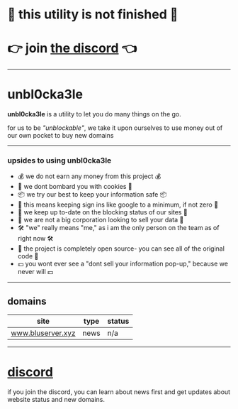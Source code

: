 # 🚨 this utility is not finished 🚨
# 👉 join [the discord](https://discord.gg/72nbb86fXB) 👈
---
# unbl0cka3le 

**unbl0cka3le** is a utility to let you do many things on the go.

for us to be *"unblockable"*, we take it upon ourselves to use money out of our own pocket to buy new domains 

---
### upsides to using unbl0cka3le
- 💰 we do not earn any money from this project 💰
- 🍪 we dont bombard you with cookies 🍪
- 📦 we try our best to keep your information safe 📦
- 🔑 this means keeping sign ins like google to a minimum, if not zero 🔑
- 🚨 we keep up to-date on the blocking status of our sites 🚨
- 🏢 we are not a big corporation looking to sell your data 🏢
- 🛠️ "we" really means "me," as i am the only person on the team as of right now 🛠️
- 📂 the project is completely open source- you can see all of the original code 📂
- 💵 you wont ever see a "dont sell your information pop-up," because we never will 💵


---

## domains

| site | type | status |
| ------------- | ---- | --- |
| www.bluserver.xyz | news | n/a |



---
# [discord](https://discord.gg/72nbb86fXB)
if you join the discord, you can learn about news first and get updates about website status and new domains.
